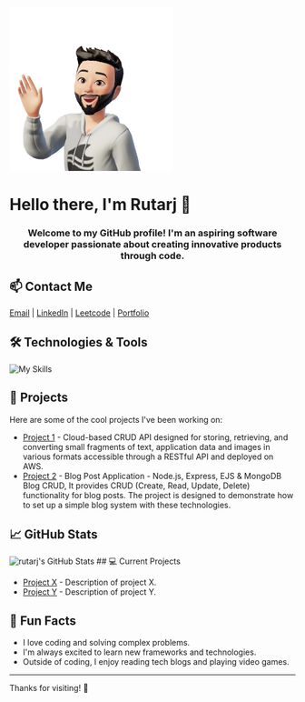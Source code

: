 ![github-header-image (1)](https://raw.githubusercontent.com/rutarj/rutarj/refs/heads/main/An8t-tIMQ4Q5JeR8Ns-rhwMAfB1kBWpO2751XY6ooAoVKbZVzqbvNyzHVdFgSMD-SLkjpjPNboFMK85YeYN0nPLxfR993T3M1E4FtgNwAYLwYpg.webp)
# Hello there, I'm Rutarj 👋

<h3 align="center">Welcome to my GitHub profile! I'm an aspiring software developer passionate about creating innovative products through code.</h3>

## 📫 Contact Me
[Email](mailto:shahrutarj@gmail.com) | [LinkedIn](https://www.linkedin.com/in/rutarj-shah-29b842270/) | [Leetcode](https://leetcode.com/u/shahrutarj/) | [Portfolio](https://yourportfolio.com)

## 🛠️ Technologies & Tools

![My Skills](https://skillicons.dev/icons?i=js,html,css,react,nodejs,express,postgres,mongodb,git,github,bootstrap,tailwind,graphql,docker,python,java,typescript,vue,angular,jquery,linux)

## 🔧 Projects

Here are some of the cool projects I've been working on:

- [Project 1](https://github.com/rutarj/fragments) - Cloud-based CRUD API designed for storing, retrieving, and converting small fragments of text, application data and images in various formats accessible through a RESTful API and deployed on AWS.
- [Project 2](https://github.com/rutarj/Blog-Post-Application) - Blog Post Application - Node.js, Express, EJS & MongoDB Blog CRUD, It provides CRUD (Create, Read, Update, Delete) functionality for blog posts. The project is designed to demonstrate how to set up a simple blog system with these technologies.

## 📈 GitHub Stats

<img src="https://github-readme-stats.vercel.app/api/top-langs/?username=rutarj&theme=tokyonight&show_icons=true&hide_border=true&layout=compact" alt="rutarj's GitHub Stats" />
## 💻 Current Projects

- [Project X](https://github.com/yourusername/projectx) - Description of project X.
- [Project Y](https://github.com/yourusername/projecty) - Description of project Y.

## 👾 Fun Facts

- I love coding and solving complex problems.
- I'm always excited to learn new frameworks and technologies.
- Outside of coding, I enjoy reading tech blogs and playing video games.

---

Thanks for visiting! 🌟
